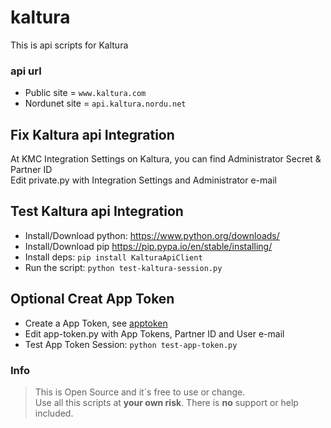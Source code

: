 # kaltura
This is api scripts for Kaltura

### api url
* Public site = `www.kaltura.com`
* Nordunet site = `api.kaltura.nordu.net`

## Fix Kaltura api Integration
At KMC Integration Settings on Kaltura, you can find Administrator Secret & Partner ID\
Edit private.py with Integration Settings and Administrator e-mail

## Test Kaltura api Integration
* Install/Download python:
https://www.python.org/downloads/
* Install/Download pip
https://pip.pypa.io/en/stable/installing/
* Install deps:
`pip install KalturaApiClient`
* Run the script:
`python test-kaltura-session.py`

## Optional Creat App Token
* Create a App Token, see [apptoken](apptoken-mgmt/)
* Edit app-token.py with App Tokens, Partner ID and User e-mail
* Test App Token Session:
`python test-app-token.py`

### Info
>This is Open Source and it´s free to use or change.\
Use all this scripts at **your own risk**. There is **no** support or help included.
